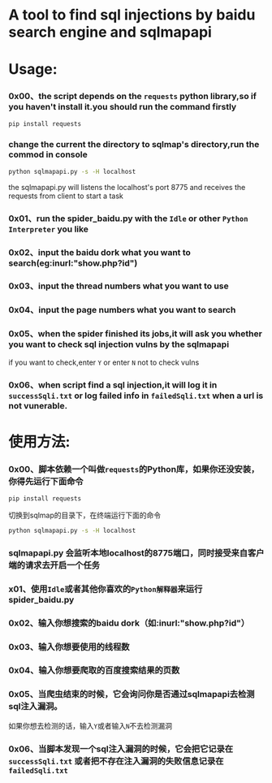 A tool to find sql injections by baidu search engine and sqlmapapi
====

# Usage:

### 0x00、the script depends on the `requests` python library,so if you haven't install it.you should run the command firstly
```Bash
pip install requests 
```
### change the current the directory to sqlmap's directory,run the commod in console

```Bash
python sqlmapapi.py -s -H localhost
```

the sqlmapapi.py will listens the localhost's port 8775 and receives the requests from client to start a task<br>
### 0x01、run the spider_baidu.py with the `Idle` or other `Python Interpreter` you like<br>
### 0x02、input the baidu dork what you want to search(eg:inurl:"show.php?id")<br>
### 0x03、input the thread numbers what you want to use<br>
### 0x04、input the page numbers what you want to search<br>
### 0x05、when the spider finished its jobs,it will ask you whether you want to check sql injection vulns by the sqlmapapi<br>
if you want to check,enter `Y` or enter `N` not to check vulns
### 0x06、when script find a sql injection,it will log it in `successSqli.txt` or log failed info in `failedSqli.txt` when a url is not vunerable.


# 使用方法:

### 0x00、脚本依赖一个叫做`requests`的Python库，如果你还没安装，你得先运行下面命令
```Bash
pip install requests 
```

切换到sqlmap的目录下，在终端运行下面的命令<br>
```Bash
python sqlmapapi.py -s -H localhost
```
### sqlmapapi.py 会监听本地localhost的8775端口，同时接受来自客户端的请求去开启一个任务<br>
### x01、使用`Idle`或者其他你喜欢的`Python解释器`来运行spider_baidu.py<br>
### 0x02、输入你想搜索的baidu dork（如:inurl:"show.php?id"）<br>
### 0x03、输入你想要使用的线程数<br>
### 0x04、输入你想要爬取的百度搜索结果的页数<br>
### 0x05、当爬虫结束的时候，它会询问你是否通过sqlmapapi去检测sql注入漏洞。<br>
如果你想去检测的话，输入`Y`或者输入`N`不去检测漏洞
### 0x06、当脚本发现一个sql注入漏洞的时候，它会把它记录在 `successSqli.txt` 或者把不存在注入漏洞的失败信息记录在`failedSqli.txt` <br>
